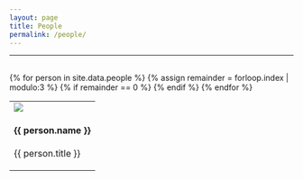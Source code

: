 ```yaml
---
layout: page
title: People
permalink: /people/
---
```

<hr>
<br>
<table class="people">
  <tr>
  {% for person in site.data.people %}
    {% assign remainder = forloop.index | modulo:3 %}
    <td>
      <a href="{{ person.url }}" target="_blank">
        <img src="{{site.baseurl}}/assets/images/people/{{ person.picture }}">
      </a>
      <h4>{{ person.name }}</h4>
      <p>{{ person.title }}</p>
    </td>
    {% if remainder == 0 %}
      </tr>
      <tr>
    {% endif %}
  {% endfor %}
  </tr>
</table>

